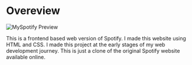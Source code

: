 # Overeview

![MySpotify Preview](https://github.com/user-attachments/assets/60e1fd34-6213-4f7d-b31e-ebbddb4f6aec)

This is a frontend based web version of Spotify. I made this website using HTML and CSS. I made this project at the early stages of my web development journey. This is just a clone of the original Spotify website available online.
